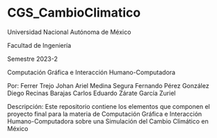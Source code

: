 # CGS_CambioClimatico
Universidad Nacional Autónoma de México

Facultad de Ingeniería

Semestre 2023-2

Computación Gráfica e Interacción Humano-Computadora

Por:         Ferrer Trejo Johan Ariel
              Medina Segura Fernando
              Pérez González Diego
              Recinas Barajas Carlos Eduardo
              Zárate García Zuriel


Descripción: Este repositorio contiene los elementos que componen el proyecto final para la materia de Computación Gráfica e Interacción Humano-Computadora sobre una Simulación del Cambio Climático en México
